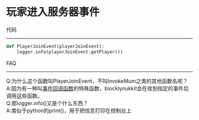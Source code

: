 # 玩家进入服务器事件  
代码  

----

~~~python  
def PlayerJoinEvent(playerJoinEvent):  
    logger.info(playerJoinEvent.getPlayer())  
~~~  
FAQ  

----

Q:为什么这个函数叫PlayerJoinEvent，不叫InvokeMum之类的其他函数名呢？  
A:因为有一种叫[事件回调函数](http://www.blocklynukkit.info/1994516#_530)的特殊函数，blocklynukkit会在收到指定的事件后调用这些函数。  
Q:那logger.info()又是个什么东西？  
A:类似于python的print()，用于把信息打印在控制台上  
